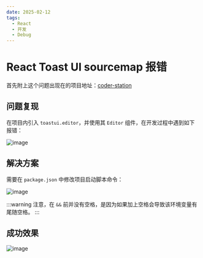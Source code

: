 ```yaml
---
date: 2025-02-12
tags:
  - React
  - 开发
  - Debug
---
```


# React Toast UI sourcemap 报错

首先附上这个问题出现在的项目地址：[coder-station](https://github.com/WkndNite/coder-station)

## 问题复现

在项目内引入 `toastui.editor`，并使用其 `Editor` 组件，在开发过程中遇到如下报错：

![image](https://blog-1328542955.cos.ap-shanghai.myqcloud.com/bug1.png)

## 解决方案

需要在 `package.json` 中修改项目启动脚本命令：

![image](https://blog-1328542955.cos.ap-shanghai.myqcloud.com/bug1-solution.png)

:::warning
注意，在 `&&` 前并没有空格，是因为如果加上空格会导致该环境变量有尾随空格。
:::

## 成功效果

![image](https://blog-1328542955.cos.ap-shanghai.myqcloud.com/bug1-success.png)
